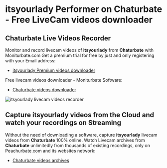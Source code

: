 # itsyourlady Performer on Chaturbate - Free LiveCam videos downloader

## Chaturbate Live Videos Recorder

Monitor and record livecam videos of **itsyourlady** from **Chaturbate** with Moniturbate.com
Get a premium trial for free by just and only registering with your Email address:
* [itsyourlady Premium videos downloader](https://moniturbate.com/request-demo-licence-key.html)

Free livecam videos downloader - Moniturbate Software:
* [Chaturbate videos downloader](https://moniturbate.com/moniturbate-download-software.html)

![itsyourlady livecam videos recorder](https://peachurnet.com/templates/moniturbate-software.png)


## Capture itsyourlady videos from the Cloud and watch your recordings on Streaming

Without the need of downloading a software, capture **itsyourlady** livecam videos from **Chaturbate** 100% online.
Watch Livecam archives from **Chaturbate** unlimitedly from thousands of existing recordings, only on Peachurbate.com and its websites network:
* [Chaturbate videos archives](https://peachurnet.com/)